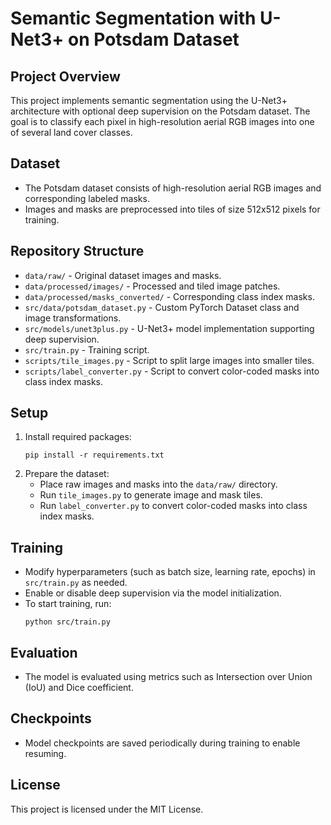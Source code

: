 # Semantic Segmentation with U-Net3+ on Potsdam Dataset

## Project Overview

This project implements semantic segmentation using the U-Net3+ architecture with optional deep supervision on the Potsdam dataset. The goal is to classify each pixel in high-resolution aerial RGB images into one of several land cover classes.

## Dataset

- The Potsdam dataset consists of high-resolution aerial RGB images and corresponding labeled masks.
- Images and masks are preprocessed into tiles of size 512x512 pixels for training.

## Repository Structure

- `data/raw/` - Original dataset images and masks.
- `data/processed/images/` - Processed and tiled image patches.
- `data/processed/masks_converted/` - Corresponding class index masks.
- `src/data/potsdam_dataset.py` - Custom PyTorch Dataset class and image transformations.
- `src/models/unet3plus.py` - U-Net3+ model implementation supporting deep supervision.
- `src/train.py` - Training script.
- `scripts/tile_images.py` - Script to split large images into smaller tiles.
- `scripts/label_converter.py` - Script to convert color-coded masks into class index masks.

## Setup

1. Install required packages:
    ```
    pip install -r requirements.txt
    ```
2. Prepare the dataset:
    - Place raw images and masks into the `data/raw/` directory.
    - Run `tile_images.py` to generate image and mask tiles.
    - Run `label_converter.py` to convert color-coded masks into class index masks.

## Training

- Modify hyperparameters (such as batch size, learning rate, epochs) in `src/train.py` as needed.
- Enable or disable deep supervision via the model initialization.
- To start training, run:
    ```
    python src/train.py
    ```

## Evaluation

- The model is evaluated using metrics such as Intersection over Union (IoU) and Dice coefficient.

## Checkpoints

- Model checkpoints are saved periodically during training to enable resuming.

## License

This project is licensed under the MIT License.

